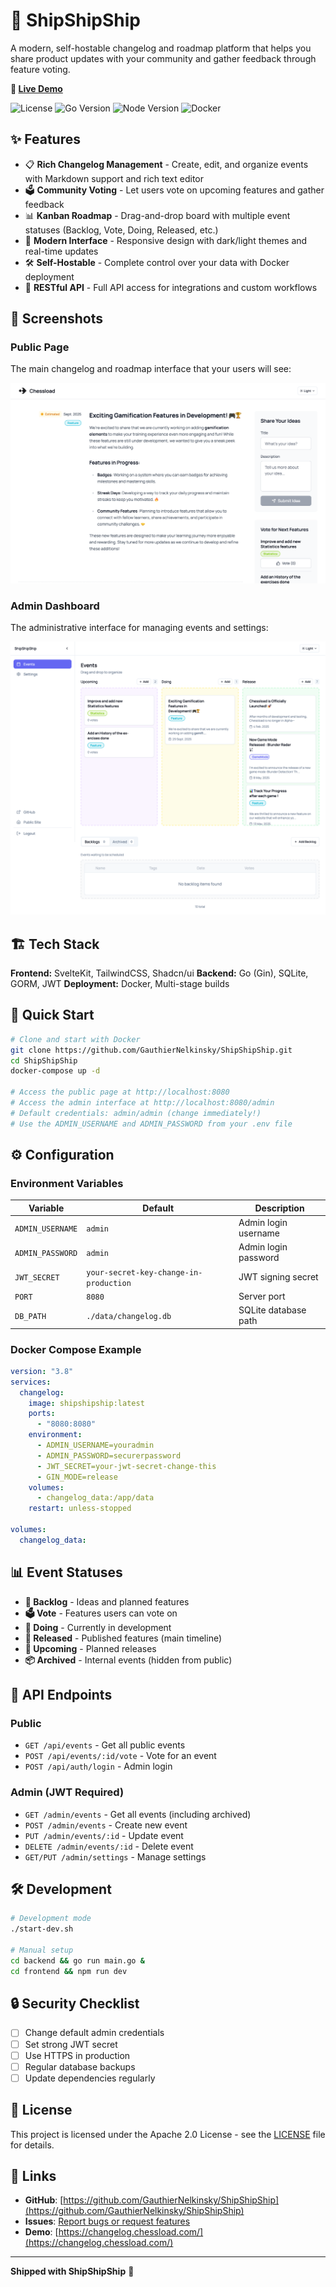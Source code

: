 # 🚢 ShipShipShip

A modern, self-hostable changelog and roadmap platform that helps you share product updates with your community and gather feedback through feature voting.

**🔗 [Live Demo](https://changelogs.chessload.com/)**

![License](https://img.shields.io/badge/license-Apache%202.0-blue.svg)
![Go Version](https://img.shields.io/badge/go-1.21-blue.svg)
![Node Version](https://img.shields.io/badge/node-18+-green.svg)
![Docker](https://img.shields.io/badge/docker-ready-blue.svg)

## ✨ Features

- 📋 **Rich Changelog Management** - Create, edit, and organize events with Markdown support and rich text editor
- 🗳️ **Community Voting** - Let users vote on upcoming features and gather feedback
- 📊 **Kanban Roadmap** - Drag-and-drop board with multiple event statuses (Backlog, Vote, Doing, Released, etc.)
- 🎨 **Modern Interface** - Responsive design with dark/light themes and real-time updates
- 🛠️ **Self-Hostable** - Complete control over your data with Docker deployment
- 🔌 **RESTful API** - Full API access for integrations and custom workflows

## 📸 Screenshots

### Public Page
The main changelog and roadmap interface that your users will see:

![Public Page](screenshots/public-page.png)

### Admin Dashboard
The administrative interface for managing events and settings:

![Admin Page](screenshots/admin-page.png)

## 🏗️ Tech Stack

**Frontend:** SvelteKit, TailwindCSS, Shadcn/ui
**Backend:** Go (Gin), SQLite, GORM, JWT
**Deployment:** Docker, Multi-stage builds

## 🚀 Quick Start

```bash
# Clone and start with Docker
git clone https://github.com/GauthierNelkinsky/ShipShipShip.git
cd ShipShipShip
docker-compose up -d

# Access the public page at http://localhost:8080
# Access the admin interface at http://localhost:8080/admin
# Default credentials: admin/admin (change immediately!)
# Use the ADMIN_USERNAME and ADMIN_PASSWORD from your .env file
```

## ⚙️ Configuration

### Environment Variables

| Variable | Default | Description |
|----------|---------|-------------|
| `ADMIN_USERNAME` | `admin` | Admin login username |
| `ADMIN_PASSWORD` | `admin` | Admin login password |
| `JWT_SECRET` | `your-secret-key-change-in-production` | JWT signing secret |
| `PORT` | `8080` | Server port |
| `DB_PATH` | `./data/changelog.db` | SQLite database path |

### Docker Compose Example

```yaml
version: "3.8"
services:
  changelog:
    image: shipshipship:latest
    ports:
      - "8080:8080"
    environment:
      - ADMIN_USERNAME=youradmin
      - ADMIN_PASSWORD=securerpassword
      - JWT_SECRET=your-jwt-secret-change-this
      - GIN_MODE=release
    volumes:
      - changelog_data:/app/data
    restart: unless-stopped

volumes:
  changelog_data:
```

## 📊 Event Statuses

- **📝 Backlog** - Ideas and planned features
- **🗳️ Vote** - Features users can vote on
- **🔄 Doing** - Currently in development
- **🚀 Released** - Published features (main timeline)
- **📅 Upcoming** - Planned releases
- **📦 Archived** - Internal events (hidden from public)

## 🔌 API Endpoints

### Public
- `GET /api/events` - Get all public events
- `POST /api/events/:id/vote` - Vote for an event
- `POST /api/auth/login` - Admin login

### Admin (JWT Required)
- `GET /admin/events` - Get all events (including archived)
- `POST /admin/events` - Create new event
- `PUT /admin/events/:id` - Update event
- `DELETE /admin/events/:id` - Delete event
- `GET/PUT /admin/settings` - Manage settings

## 🛠️ Development

```bash
# Development mode
./start-dev.sh

# Manual setup
cd backend && go run main.go &
cd frontend && npm run dev
```

## 🔒 Security Checklist

- [ ] Change default admin credentials
- [ ] Set strong JWT secret
- [ ] Use HTTPS in production
- [ ] Regular database backups
- [ ] Update dependencies regularly

## 📝 License

This project is licensed under the Apache 2.0 License - see the [LICENSE](LICENSE) file for details.

## 🔗 Links

- **GitHub**: [https://github.com/GauthierNelkinsky/ShipShipShip](https://github.com/GauthierNelkinsky/ShipShipShip)
- **Issues**: [Report bugs or request features](https://github.com/GauthierNelkinsky/ShipShipShip/issues)
- **Demo**: [https://changelog.chessload.com/](https://changelog.chessload.com/)

---

**Shipped with ShipShipShip** 🚢
